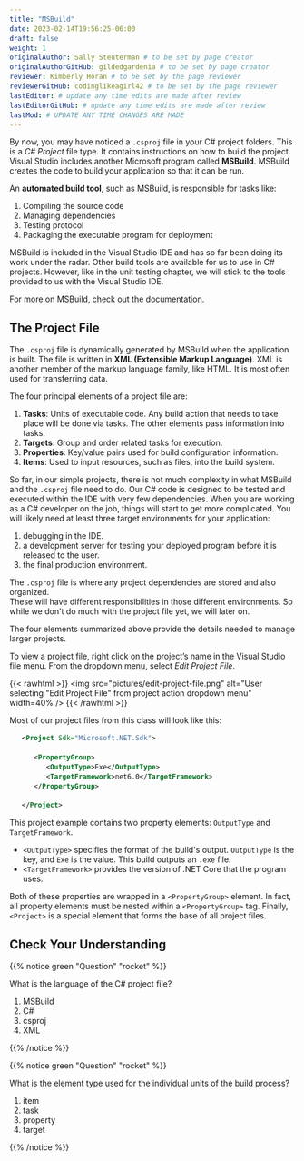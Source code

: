 ```yaml
---
title: "MSBuild"
date: 2023-02-14T19:56:25-06:00
draft: false
weight: 1
originalAuthor: Sally Steuterman # to be set by page creator
originalAuthorGitHub: gildedgardenia # to be set by page creator
reviewer: Kimberly Horan # to be set by the page reviewer
reviewerGitHub: codinglikeagirl42 # to be set by the page reviewer
lastEditor: # update any time edits are made after review
lastEditorGitHub: # update any time edits are made after review
lastMod: # UPDATE ANY TIME CHANGES ARE MADE
---
```


By now, you may have noticed a ``.csproj`` file in your C# project folders. This is a *C# Project* 
file type. It contains instructions on how to build the project. Visual Studio includes another 
Microsoft program called **MSBuild**.  MSBuild creates the code to build your application so that 
it can be run.

An **automated build tool**, such as MSBuild, is responsible for tasks like:

1. Compiling the source code
1. Managing dependencies
1. Testing protocol
1. Packaging the executable program for deployment

MSBuild is included in the Visual Studio IDE and has so far been doing its work under the radar. 
Other build tools are available for us to use in C# projects. However, like in the unit testing 
chapter, we will stick to the tools provided to us with the Visual Studio IDE.

For more on MSBuild, check out the [documentation](https://learn.microsoft.com/en-us/visualstudio/msbuild/msbuild?view=vs-2022). 

## The Project File

The `.csproj` file is dynamically generated by MSBuild when the application is built. The file is 
written in **XML (Extensible Markup Language)**. XML is another member of the markup language 
family, like HTML. It is most often used for transferring data.

The four principal elements of a project file are:

1. **Tasks**: Units of executable code. Any build action that needs to take place will be done via tasks. 
   The other elements pass information into tasks.
1. **Targets**: Group and order related tasks for execution.
1. **Properties**: Key/value pairs used for build configuration information.
1. **Items**: Used to input resources, such as files, into the build system. 

So far, in our simple projects, there is not much complexity in what MSBuild and the `.csproj` 
file need to do. Our C# code is designed to be tested and executed within the IDE with very few 
dependencies. When you are working as a C# developer on the job, things will start to get more 
complicated. You will likely need at least three target environments for your application: 

1. debugging in the IDE. 
1. a development server for testing your deployed program before it is released to the user. 
1. the final production environment. 

The `.csproj` file is where any project dependencies are stored and also organized.  
These will have different responsibilities in those different environments. 
So while we don't do much with the project file yet, we will later on.

The four elements summarized above provide the details needed to manage larger projects.

To view a project file, right click on the project’s name in the Visual Studio file menu. From the dropdown menu, select *Edit Project File*.

{{< rawhtml >}}
 <img src="pictures/edit-project-file.png" alt="User selecting "Edit Project File" from project action dropdown menu" width=40% />
{{< /rawhtml >}}

Most of our project files from this class will look like this:

```xml {linenos = table}
   <Project Sdk="Microsoft.NET.Sdk">

      <PropertyGroup>
         <OutputType>Exe</OutputType>
         <TargetFramework>net6.0</TargetFramework>
      </PropertyGroup>

   </Project>
```

This project example contains two property elements: `OutputType` and `TargetFramework`. 

* `<OutputType>` specifies the format of the build's output. `OutputType` is the key, and `Exe` is the value. This build outputs an `.exe` file. 
* `<TargetFramework>` provides the version of .NET Core that the program uses. 

Both of these properties are wrapped in a `<PropertyGroup>` element. In 
fact, all property elements must be nested within a `<PropertyGroup>` tag. Finally, `<Project>` is a special element that 
forms the base of all project files. 


## Check Your Understanding

{{% notice green "Question" "rocket" %}}

   What is the language of the C# project file?

   1. MSBuild
   1. C#
   1. csproj
   1. XML

{{% /notice %}}

<!-- d, xml -->

{{% notice green "Question" "rocket" %}}

   What is the element type used for the individual units of the build process?

   1. item
   1. task
   1. property
   1. target

{{% /notice %}}

<!-- b, task -->
